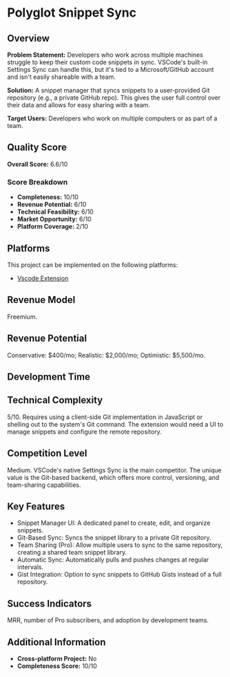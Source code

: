 # Polyglot Snippet Sync

## Overview
**Problem Statement:** Developers who work across multiple machines struggle to keep their custom code snippets in sync. VSCode's built-in Settings Sync can handle this, but it's tied to a Microsoft/GitHub account and isn't easily shareable with a team.

**Solution:** A snippet manager that syncs snippets to a user-provided Git repository (e.g., a private GitHub repo). This gives the user full control over their data and allows for easy sharing with a team.

**Target Users:** Developers who work on multiple computers or as part of a team.

## Quality Score
**Overall Score:** 6.6/10

### Score Breakdown
- **Completeness:** 10/10
- **Revenue Potential:** 6/10
- **Technical Feasibility:** 6/10
- **Market Opportunity:** 6/10
- **Platform Coverage:** 2/10

## Platforms
This project can be implemented on the following platforms:
- [Vscode Extension](./platforms/vscode-extension/)

## Revenue Model
Freemium.

## Revenue Potential
Conservative: $400/mo; Realistic: $2,000/mo; Optimistic: $5,500/mo.

## Development Time


## Technical Complexity
5/10. Requires using a client-side Git implementation in JavaScript or shelling out to the system's Git command. The extension would need a UI to manage snippets and configure the remote repository.

## Competition Level
Medium. VSCode's native Settings Sync is the main competitor. The unique value is the Git-based backend, which offers more control, versioning, and team-sharing capabilities.

## Key Features
- Snippet Manager UI: A dedicated panel to create, edit, and organize snippets.
- Git-Based Sync: Syncs the snippet library to a private Git repository.
- Team Sharing (Pro): Allow multiple users to sync to the same repository, creating a shared team snippet library.
- Automatic Sync: Automatically pulls and pushes changes at regular intervals.
- Gist Integration: Option to sync snippets to GitHub Gists instead of a full repository.

## Success Indicators
MRR, number of Pro subscribers, and adoption by development teams.

## Additional Information
- **Cross-platform Project:** No
- **Completeness Score:** 10/10
